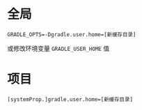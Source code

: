 # 全局

```properties title:'gradle安装目录/bin/gradle'
GRADLE_OPTS=-Dgradle.user.home=[新缓存目录]
```

或修改环境变量 `GRADLE_USER_HOME`​ 值
# 项目

```properties title:gradle.properties
[systemProp.]gradle.user.home=[新缓存目录]
```

‍
